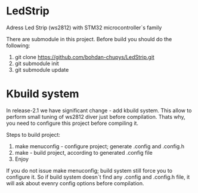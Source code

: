 # LedStrip
Adress Led Strip (ws2812) with STM32 microcontroller`s family

There are submodule in this project. Before build you should do the following:

1. git clone https://github.com/bohdan-chupys/LedStrip.git
2. git submodule init
3. git submodule update

# Kbuild system
In release-2.1 we have significant change - add kbuild system. This allow to perform small tuning of ws2812 diver just before compilation.
Thats why, you need to configure this project before compiling it.

Steps to build project:
1. make menuconfig - configure project; generate .config and .config.h
2. make - build project, according to generated .config file
3. Enjoy

If you do not issue make menuconfig; build system still force you to configure it. So if build system doesn`t find any .config and .config.h file, it will ask about evenry config options before compilation.

